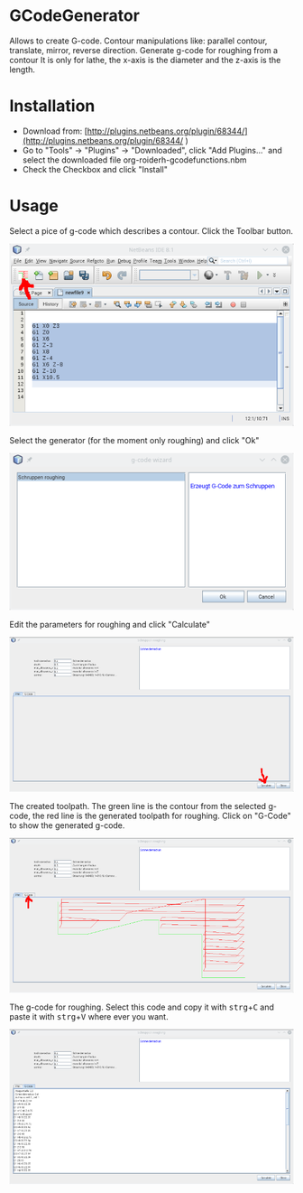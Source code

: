 # GCodeGenerator

Allows to create G-code.
Contour manipulations like: parallel contour, translate, mirror, reverse direction. 
Generate g-code for roughing from a contour It is only for lathe, the x-axis is the diameter and the z-axis is the length. 

# Installation

* Download from: [http://plugins.netbeans.org/plugin/68344/](http://plugins.netbeans.org/plugin/68344/ )
* Go to "Tools" -> "Plugins" -> "Downloaded", click "Add Plugins..." and select the downloaded file org-roiderh-gcodefunctions.nbm
* Check the Checkbox and click "Install"

# Usage

Select a pice of g-code which describes a contour. Click the Toolbar button.

![Selected g-code which describes the contour](screen_1.png )

Select the generator (for the moment only roughing) and click "Ok"

![Select roughing](screen_2.png )

Edit the parameters for roughing and click "Calculate"

![Create the code](screen_3.png )

The created toolpath. The green line is the contour from the selected g-code, the red line is the generated toolpath for roughing. Click on "G-Code" to show the generated g-code.

![graphic view of the toolpath](screen_4.png)

The g-code for roughing. Select this code and copy it with <kbd>strg</kbd>+<kbd>C</kbd>  and paste it with <kbd>strg</kbd>+<kbd>V</kbd> where ever you want.

![generated g-code](screen_5.png)

